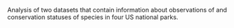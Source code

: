 Analysis of two datasets that contain information about observations of and conservation statuses of species in four US national parks.
